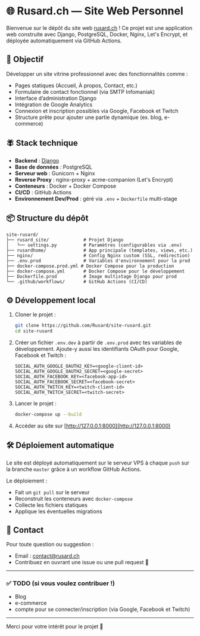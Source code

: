 # 🌐 Rusard.ch — Site Web Personnel

Bienvenue sur le dépôt du site web [rusard.ch](https://rusard.ch) ! Ce projet est une application web construite avec Django, PostgreSQL, Docker, Nginx, Let's Encrypt, et déployée automatiquement via GitHub Actions.

## 🚀 Objectif

Développer un site vitrine professionnel avec des fonctionnalités comme :

* Pages statiques (Accueil, À propos, Contact, etc.)
* Formulaire de contact fonctionnel (via SMTP Infomaniak)
* Interface d’administration Django
* Intégration de Google Analytics
* Connexion et inscription possibles via Google, Facebook et Twitch
* Structure prête pour ajouter une partie dynamique (ex. blog, e-commerce)

## 🪰 Stack technique

* **Backend** : [Django](https://www.djangoproject.com/)
* **Base de données** : PostgreSQL
* **Serveur web** : Gunicorn + Nginx
* **Reverse Proxy** : nginx-proxy + acme-companion (Let's Encrypt)
* **Conteneurs** : Docker + Docker Compose
* **CI/CD** : GitHub Actions
* **Environnement Dev/Prod** : géré via `.env` + `Dockerfile` multi-stage

## 📦 Structure du dépôt

```
site-rusard/
├── rusard_site/             # Projet Django
│   └── settings.py          # Paramètres (configurables via .env)
├── rusardhome/              # App principale (templates, views, etc.)
├── nginx/                   # Config Nginx custom (SSL, redirection)
├── .env.prod                # Variables d'environnement pour la prod
├── docker-compose.prod.yml # Docker Compose pour la production
├── docker-compose.yml       # Docker Compose pour le développement
├── Dockerfile.prod          # Image multistage Django pour prod
└── .github/workflows/       # GitHub Actions (CI/CD)
```

## ⚙️ Développement local

1. Cloner le projet :

   ```bash
   git clone https://github.com/Rusard/site-rusard.git
   cd site-rusard
   ```

2. Créer un fichier `.env.dev` à partir de `.env.prod` avec tes variables de développement.
   Ajoute-y aussi les identifiants OAuth pour Google, Facebook et Twitch :

   ```env
   SOCIAL_AUTH_GOOGLE_OAUTH2_KEY=<google-client-id>
   SOCIAL_AUTH_GOOGLE_OAUTH2_SECRET=<google-secret>
   SOCIAL_AUTH_FACEBOOK_KEY=<facebook-app-id>
   SOCIAL_AUTH_FACEBOOK_SECRET=<facebook-secret>
   SOCIAL_AUTH_TWITCH_KEY=<twitch-client-id>
   SOCIAL_AUTH_TWITCH_SECRET=<twitch-secret>
   ```

3. Lancer le projet :

   ```bash
   docker-compose up --build
   ```

4. Accéder au site sur [http://127.0.0.1:8000](http://127.0.0.1:8000)

## 🛠️ Déploiement automatique

Le site est déployé automatiquement sur le serveur VPS à chaque `push` sur la branche `master` grâce à un workflow GitHub Actions.

Le déploiement :

* Fait un `git pull` sur le serveur
* Reconstruit les conteneurs avec `docker-compose`
* Collecte les fichiers statiques
* Applique les éventuelles migrations

## 📩 Contact

Pour toute question ou suggestion :

* Email : [contact@rusard.ch](mailto:contact@rusard.ch)
* Contribuez en ouvrant une issue ou une pull request 🙌

---

### ✅ TODO (si vous voulez contribuer !)

* Blog
* e-commerce
* compte pour se connecter/inscription (via Google, Facebook et Twitch)

---

Merci pour votre intérêt pour le projet 🙏

